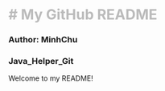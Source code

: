 <h1 style="color:#BBBBBB"># My GitHub README</h1>
<h3>Author: MinhChu</h3>
<h3>Java_Helper_Git</h3>
Welcome to my README!
